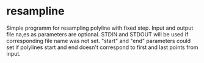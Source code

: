 # resampline
Simple programm for resampling polyline with fixed step.
Input and output file na,es as parameters are optional.
STDIN and STDOUT will be used if corresponding file name was not set.
"start" and "end" parameters could set if polylines start and end doesn't correspond to
first and last points from input.

